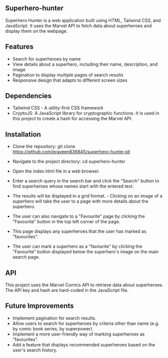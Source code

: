
## Superhero-hunter
Superhero Hunter is a web application built using HTML, Tailwind CSS, and JavaScript. It uses the Marvel API to fetch data about superheroes and display them on the webpage.


## Features

- Search for superheroes by name
- View details about a superhero, including their name, description, and image
- Pagination to display multiple pages of search results
- Responsive design that adapts to different screen sizes

## Dependencies
- Tailwind CSS - A utility-first CSS framework
- CryptoJS: A JavaScript library for cryptographic functions. It is used in this project to create a hash for accessing the Marvel API.

## Installation
- Clone the repository: git clone https://github.com/praveen836845/superhero-hunter.git

- Navigate to the project directory: cd superhero-hunter
- Open the index.html file in a web browser.
- Enter a search query in the search bar and click the "Search" button to find superheroes whose names start with the entered text.
- The results will be displayed in a grid format. -   Clicking on an image of a superhero will take the user to a page with more details about the superhero.
- The user can also navigate to a "Favourite" page by clicking the "Favourite" button in the top left corner of the page.
-  This page displays any superheroes that the user has marked as "favourites".
- The user can mark a superhero as a "favourite" by clicking the "Favourite" button displayed below the superhero's image on the main search page.

## API  
This project uses the Marvel Comics API to retrieve data about superheroes. The API key and hash are hard-coded in the JavaScript file.

## Future Improvements
- Implement pagination for search results.
- Allow users to search for superheroes by criteria other than name (e.g. by comic book series, by superpower).
- Implement a more user-friendly way of marking superheroes as "favourites".
- Add a feature that displays recommended superheroes based on the user's search history.
